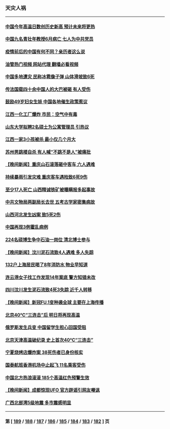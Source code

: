 ### 天灾人祸
---
#### [中国今年高温日数创历史新高 预计未来将更热](../../pages/ncid280/n14027095.md?07031645) 
#### [中国九名青壮年教授6月病亡 七人为中共党员](../../pages/ncid280/n14026966.md?07031645) 
#### [疫情前后的中国有何不同？亲历者这么说](../../pages/ncid280/n14026694.md?07031645) 
#### [油管热门视频 网站代理 翻墙必看视频](http://138.2.39.72:81/youtube.html?epic-marker?07031645)
#### [中国多地遭灾 民称冰雹像子弹 山体滑坡致6死](../../pages/ncid280/n14026279.md?07031645) 
#### [传法国载四十余中国人的大巴被砸 有人受伤](../../pages/ncid280/n14026253.md?07031645) 
#### [鼓励49岁妇女生娃 中国各地催生政策惹议](../../pages/ncid280/n14026235.md?07031645) 
#### [江西一化工厂爆炸 市民：空气中有毒](../../pages/ncid280/n14026179.md?07031645) 
#### [山东大学拟聘2名硕士为公寓管理员 引热议](../../pages/ncid280/n14026174.md?07031645) 
#### [江西一家3小孩被杀 最小仅几个月大](../../pages/ncid280/n14026130.md?07031645) 
#### [苏州男跳楼自杀 有人喊“不跳不是人”被痛批](../../pages/ncid280/n14025688.md?07031645) 
#### [【晚间新闻】重庆山石滚落砸中客车 六人遇难](../../pages/ncid280/n14025587.md?07031645) 
#### [持续暴雨引发灾难 重庆客车遇险致6死9伤](../../pages/ncid280/n14025273.md?07031645) 
#### [至少17人死亡 山西精诚铁矿被曝瞒报多起事故](../../pages/ncid280/n14025228.md?07031645) 
#### [中共文物局两副局长去世 五考古学家密集病故](../../pages/ncid280/n14025104.md?07031645) 
#### [山西河北发生凶案 致5死2伤](../../pages/ncid280/n14024805.md?07031645) 
#### [中国再现3例霍乱病例](../../pages/ncid280/n14024603.md?07031645) 
#### [224名硕博生争中石油一岗位 清北博士参与](../../pages/ncid280/n14024124.md?07031645) 
#### [【晚间新闻】汶川泥石流致4人遇难 多人失踪](../../pages/ncid280/n14024078.md?07031645) 
#### [132户上海居民喝了8年消防水 物业早知道](../../pages/ncid280/n14023586.md?07031645) 
#### [连云港女子找工作发现14年案底 警方知错未改](../../pages/ncid280/n14023587.md?07031645) 
#### [四川汶川发生泥石流致4死3失踪 近千人转移](../../pages/ncid280/n14023413.md?07031645) 
#### [【晚间新闻】新冠FU.1变种袭全球 主要在上海传播](../../pages/ncid280/n14023399.md?07031645) 
#### [北京40℃“三连击”后 明日将再现高温](../../pages/ncid280/n14022884.md?07031645) 
#### [俄罗斯发生兵变 中国留学生担心回国受阻](../../pages/ncid280/n14022467.md?07031645) 
#### [北京天津高温破纪录 史上首次40℃“三连击”](../../pages/ncid280/n14021979.md?07031645) 
#### [宁夏烧烤店爆炸案 38死伤者已身份核实](../../pages/ncid280/n14022004.md?07031645) 
#### [国泰航班香港机场中止起飞 11名乘客受伤](../../pages/ncid280/n14021982.md?07031645) 
#### [中国北方热浪滚滚 185个高温红色预警生效](../../pages/ncid280/n14021971.md?07031645) 
#### [【晚间新闻】成都惊现UFO 官方辟谣引网友嘲讽](../../pages/ncid280/n14021949.md?07031645) 
#### [广西北部湾5级地震 多市震感明显](../../pages/ncid280/n14021934.md?07031645) 

---
#### 第 [ [189](./189.md?07031645) / [188](./188.md?07031645) / [187](./187.md?07031645) / [186](./186.md?07031645) / [185](./185.md?07031645) / [184](./184.md?07031645) / [183](./183.md?07031645) / [182](./182.md?07031645) ] 页

